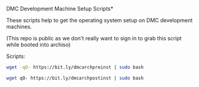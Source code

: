 DMC Development Machine Setup Scripts*

These scripts help to get the operating system setup on DMC development machines.

(This repo is public as we don't really want to sign in to grab this script while booted into archiso)


Scripts:

```bash
wget -qO- https://bit.ly/dmcarchpreinst | sudo bash
```

```bash
wget qO- https://bit.ly/dmcarchpostinst | sudo bash
```
